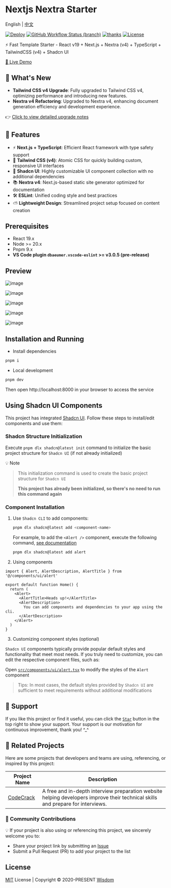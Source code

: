 # Nextjs Nextra Starter

English | [中文](README.md)

[![Deploy](https://img.shields.io/badge/passing-black?style=flat&logo=Netlify&label=Netlify&color=3bb92c&labelColor=black)](https://github.com/pdsuwwz/nextjs-nextra-starter/deployments)
[![GitHub Workflow Status (branch)](https://img.shields.io/badge/passing-black?style=flat&label=build&color=3bb92c)](https://github.com/pdsuwwz/nextjs-nextra-starter/deployments/Production)
[![thanks](https://badgen.net/badge/thanks/♥/pink)](https://github.com/pdsuwwz)
[![License](https://img.shields.io/github/license/pdsuwwz/nextjs-nextra-starter?color=466fe8)](https://github.com/pdsuwwz/nextjs-nextra-starter/blob/main/LICENSE)

⚡️ Fast Template Starter - React v19 + Next.js + Nextra (v4) + TypeScript + TailwindCSS (v4) + Shadcn UI

[🚀 Live Demo](https://nextjs-nextra.netlify.app/en)

## 🚀 What's New

- **Tailwind CSS v4 Upgrade**: Fully upgraded to Tailwind CSS v4, optimizing performance and introducing new features.
- **Nextra v4 Refactoring**: Upgraded to Nextra v4, enhancing document generation efficiency and development experience.

👉 [Click to view detailed upgrade notes](https://nextjs-nextra.netlify.app/en/upgrade)

## 🎉 Features

- ⚡️ **Next.js + TypeScript**: Efficient React framework with type safety support
- 🎨 **Tailwind CSS (v4)**: Atomic CSS for quickly building custom, responsive UI interfaces
- 🧩 **Shadcn UI**: Highly customizable UI component collection with no additional dependencies
- 📚 **Nextra v4**: Next.js-based static site generator optimized for documentation
- 🛠️ **ESLint**: Unified coding style and best practices
- ⛅ **Lightweight Design**: Streamlined project setup focused on content creation

## Prerequisites

- React 19.x
- Node >= 20.x
- Pnpm 9.x
- **VS Code plugin `dbaeumer.vscode-eslint` >= v3.0.5 (pre-release)**

## Preview

![image](https://github.com/user-attachments/assets/f732afa6-5fce-4e4d-af1c-acadd1bf50e7)

![image](https://github.com/user-attachments/assets/5cac69dc-601a-41db-a3aa-d75bad6fc4be)

![image](https://github.com/user-attachments/assets/b655981c-7658-4bf4-a118-82cf96cb1d7a)

![image](https://github.com/user-attachments/assets/b69a5f77-2a76-45b3-8468-11bf8fb1de89)

![image](https://github.com/user-attachments/assets/a0a07f3f-a457-4521-a45f-4c0f970044f6)

## Installation and Running

- Install dependencies

```bash
pnpm i
```

- Local development

```bash
pnpm dev
```

Then open http://localhost:8000 in your browser to access the service

## Using Shadcn UI Components

This project has integrated [Shadcn UI](https://ui.shadcn.com). Follow these steps to install/edit components and use them:

### Shadcn Structure Initialization

Execute `pnpm dlx shadcn@latest init` command to initialize the basic project structure for `Shadcn UI` (if not already initialized)

💡 Note

> This initialization command is used to create the basic project structure for `Shadcn UI`
>
> **This project has already been initialized, so there's no need to run this command again**

### Component Installation

1. Use `Shadcn CLI` to add components:

   ```bash
   pnpm dlx shadcn@latest add <component-name>
   ```

   For example, to add the `<Alert />` component, execute the following command, [see documentation](https://ui.shadcn.com/docs/components/alert#installation)

   ```bash
   pnpm dlx shadcn@latest add alert
   ```

2. Using components

```tsx
import { Alert, AlertDescription, AlertTitle } from '@/components/ui/alert'

export default function Home() {
  return (
    <Alert>
      <AlertTitle>Heads up!</AlertTitle>
      <AlertDescription>
        You can add components and dependencies to your app using the cli.
      </AlertDescription>
    </Alert>
  )
}
```

3. Customizing component styles (optional)

`Shadcn UI` components typically provide popular default styles and functionality that meet most needs. If you truly need to customize, you can edit the respective component files, such as:

Open [`src/components/ui/alert.tsx`](src/components/ui/alert.tsx) to modify the styles of the `Alert` component

> Tips: In most cases, the default styles provided by `Shadcn UI` are sufficient to meet requirements without additional modifications

## 🌹 Support

If you like this project or find it useful, you can click the [`Star`](https://github.com/pdsuwwz/nextjs-nextra-starter) button in the top right to show your support. Your support is our motivation for continuous improvement, thank you! ^\_^

## 🌟 Related Projects

Here are some projects that developers and teams are using, referencing, or inspired by this project:

| Project Name                             | Description                                                                                                                     |
| ---------------------------------------- | ------------------------------------------------------------------------------------------------------------------------------- |
| [CodeCrack](https://www.codecrack.cn/en) | A free and in-depth interview preparation website helping developers improve their technical skills and prepare for interviews. |

### 📢 Community Contributions

💡 If your project is also using or referencing this project, we sincerely welcome you to:

- Share your project link by submitting an [Issue](https://github.com/pdsuwwz/nextjs-nextra-starter/issues)
- Submit a Pull Request (PR) to add your project to the list

## License

[MIT](./LICENSE) License | Copyright © 2020-PRESENT [Wisdom](https://github.com/pdsuwwz)
